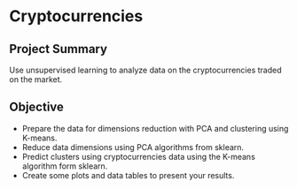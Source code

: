 # Cryptocurrencies

## Project Summary

Use unsupervised learning to analyze data on the cryptocurrencies traded on the market.

## Objective

- Prepare the data for dimensions reduction with PCA and clustering using K-means.
- Reduce data dimensions using PCA algorithms from sklearn.
- Predict clusters using cryptocurrencies data using the K-means algorithm form sklearn.
- Create some plots and data tables to present your results.
